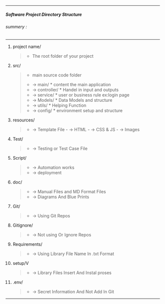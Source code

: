 ***
##### Software Project Directory Structure
###### summery : 
***
1. project name/
   >* The root folder of your project
2. src/
   > * main source code folder
   > - → main/
        * content the main application 
    >- → controller/
        * Handel in input and outputs
    >- → service/
        * user or business rule ex:login page 
    >- → Models/
        * Data Models and structure
    >- → utils/
        * Helping Function
    >- → config/
        *  environment setup and structure
3. resources/
    >- → Template File
        - → HTML
        - → CSS & JS
        - → Images
4. Test/
    >- → Testing or Test Case File
5. Script/
    >- → Automation works
    >- → deployment
6. doc/
    >- → Manual Files and MD Format Files
    >- → Diagrams And Blue Prints
7. Git/
    >- → Using Git Repos
8. Gitignore/
    >- → Not using Or Ignore Repos
9. Requirements/
    >- → Using Library File Name In .txt Format
10. setup/V
    >- → Library Files Insert And Instal proses
11. .env/   
    >- → Secret Information And Not Add In Git
*** 





